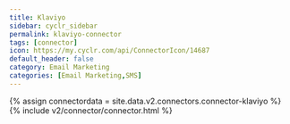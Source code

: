 ```yaml
---
title: Klaviyo
sidebar: cyclr_sidebar
permalink: klaviyo-connector
tags: [connector]
icon: https://my.cyclr.com/api/ConnectorIcon/14687
default_header: false
category: Email Marketing
categories: [Email Marketing,SMS]
---
```

{% assign connectordata = site.data.v2.connectors.connector-klaviyo %}
{% include v2/connector/connector.html %}	